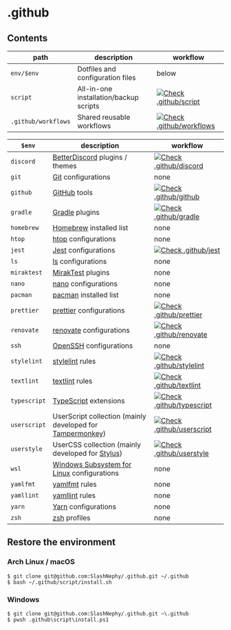 # .github

## Contents

| path                | description                            | workflow                                                                                                                                                                                                                 |
|---------------------|----------------------------------------|--------------------------------------------------------------------------------------------------------------------------------------------------------------------------------------------------------------------------|
| `env/$env`          | Dotfiles and configuration files       | below                                                                                                                                                                                                                    |
| `script`            | All-in-one installation/backup scripts | [![Check .github/script](https://github.com/SlashNephy/.github/actions/workflows/_check-script.yml/badge.svg)](https://github.com/SlashNephy/.github/actions/workflows/_check-script.yml?query=branch%3Amaster)          |
| `.github/workflows` | Shared reusable workflows              | [![Check .github/workflows](https://github.com/SlashNephy/.github/actions/workflows/_check-workflows.yml/badge.svg)](https://github.com/SlashNephy/.github/actions/workflows/_check-workflows.yml?query=branch%3Amaster) |

| `$env`         | description                                                                                           | workflow                                                                                                                                                                                                                    |
|----------------|-------------------------------------------------------------------------------------------------------|-----------------------------------------------------------------------------------------------------------------------------------------------------------------------------------------------------------------------------|
| `discord`      | [BetterDiscord](https://betterdiscord.app/) plugins / themes                                          | [![Check .github/discord](https://github.com/SlashNephy/.github/actions/workflows/_check-discord.yml/badge.svg)](https://github.com/SlashNephy/.github/actions/workflows/_check-discord.yml?query=branch%3Amaster)          |
| `git`          | [Git](https://git-scm.com/) configurations                                                            | none                                                                                                                                                                                                                        |
| `github`       | [GitHub](https://github.co.jp/) tools                                                                 | [![Check .github/github](https://github.com/SlashNephy/.github/actions/workflows/_check-github.yml/badge.svg)](https://github.com/SlashNephy/.github/actions/workflows/_check-github.yml?query=branch%3Amaster)             |
| `gradle`       | [Gradle](https://gradle.org/) plugins                                                                 | [![Check .github/gradle](https://github.com/SlashNephy/.github/actions/workflows/_check-gradle.yml/badge.svg)](https://github.com/SlashNephy/.github/actions/workflows/_check-gradle.yml?query=branch%3Amaster)             |
| `homebrew`     | [Homebrew](https://brew.sh/index_ja) installed list                                                   | none                                                                                                                                                                                                                        |
| `htop`         | [htop](https://htop.dev/) configurations                                                              | none                                                                                                                                                                                                                        |
| `jest`         | [Jest](https://jestjs.io/ja/) configurations                                                          | [![Check .github/jest](https://github.com/SlashNephy/.github/actions/workflows/_check-jest.yml/badge.svg)](https://github.com/SlashNephy/.github/actions/workflows/_check-jest.yml?query=branch%3Amaster)                   |
| `ls`           | [ls](https://github.com/coreutils/coreutils/blob/master/src/ls.c) configurations                      | none                                                                                                                                                                                                                        |
| `miraktest`    | [MirakTest](https://github.com/ci7lus/MirakTest) plugins                                              | none                                                                                                                                                                                                                        |
| `nano`         | [nano](https://nano-editor.org/) configurations                                                       | none                                                                                                                                                                                                                        |
| `pacman`       | [pacman](https://archlinux.org/pacman/) installed list                                                | none                                                                                                                                                                                                                        |
| `prettier`     | [prettier](https://prettier.io/) configurations                                                       | [![Check .github/prettier](https://github.com/SlashNephy/.github/actions/workflows/_check-prettier.yml/badge.svg)](https://github.com/SlashNephy/.github/actions/workflows/_check-prettier.yml?query=branch%3Amaster)       |
| `renovate`     | [renovate](https://renovatebot.com/) configurations                                                   | [![Check .github/renovate](https://github.com/SlashNephy/.github/actions/workflows/_check-renovate.yml/badge.svg)](https://github.com/SlashNephy/.github/actions/workflows/_check-renovate.yml?query=branch%3Amaster)       |
| `ssh`          | [OpenSSH](https://www.openssh.com/) configurations                                                    | none                                                                                                                                                                                                                        |
| `stylelint`    | [stylelint](https://stylelint.io/) rules                                                              | [![Check .github/stylelint](https://github.com/SlashNephy/.github/actions/workflows/_check-stylelint.yml/badge.svg)](https://github.com/SlashNephy/.github/actions/workflows/_check-stylelint.yml?query=branch%3Amaster)    |
| `textlint`     | [textlint](https://textlint.github.io/) rules                                                         | [![Check .github/textlint](https://github.com/SlashNephy/.github/actions/workflows/_check-textlint.yml/badge.svg)](https://github.com/SlashNephy/.github/actions/workflows/_check-textlint.yml?query=branch%3Amaster)       |
| `typescript`   | [TypeScript](https://www.typescriptlang.org/) extensions                                              | [![Check .github/typescript](https://github.com/SlashNephy/.github/actions/workflows/_check-typescript.yml/badge.svg)](https://github.com/SlashNephy/.github/actions/workflows/_check-typescript.yml?query=branch%3Amaster) |
| `userscript`   | UserScript collection (mainly developed for [Tampermonkey](https://www.tampermonkey.net/scripts.php)) | [![Check .github/userscript](https://github.com/SlashNephy/.github/actions/workflows/_check-userscript.yml/badge.svg)](https://github.com/SlashNephy/.github/actions/workflows/_check-userscript.yml?query=branch%3Amaster) |
| `userstyle`    | UserCSS collection (mainly developed for [Stylus](https://add0n.com/stylus.html))                     | [![Check .github/userstyle](https://github.com/SlashNephy/.github/actions/workflows/_check-userstyle.yml/badge.svg)](https://github.com/SlashNephy/.github/actions/workflows/_check-userstyle.yml?query=branch%3Amaster)    |
| `wsl`          | [Windows Subsystem for Linux](https://docs.microsoft.com/ja-jp/windows/wsl/install) configurations    | none                                                                                                                                                                                                                        |
| `yamlfmt`      | [yamlfmt](https://github.com/google/yamlfmt) rules                                                    | none                                                                                                                                                                                                                        |
| `yamllint`     | [yamllint](https://yamllint.readthedocs.io/) rules                                                    | none                                                                                                                                                                                                                        |
| `yarn`         | [Yarn](https://yarnpkg.com/) configurations                                                           | none                                                                                                                                                                                                                        |
| `zsh`          | [zsh](https://www.zsh.org/) profiles                                                                  | none                                                                                                                                                                                                                        |

## Restore the environment

### Arch Linux / macOS

```console
$ git clone git@github.com:SlashNephy/.github.git ~/.github
$ bash ~/.github/script/install.sh
```

### Windows

```console
$ git clone git@github.com:SlashNephy/.github.git ~\.github
$ pwsh .github\script\install.ps1
```
